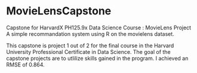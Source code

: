 # MovieLensCapstone
Capstone for HarvardX PH125.9x Data Science Course : MovieLens Project A simple recommandation system using R on the movielens dataset.

This capstone is project 1 out of 2 for the final course in the Harvard University Professional Certificate in Data Science. The goal of the capstone projects are to utlilize skills gained in the program.
I achieved an RMSE of 0.864.
